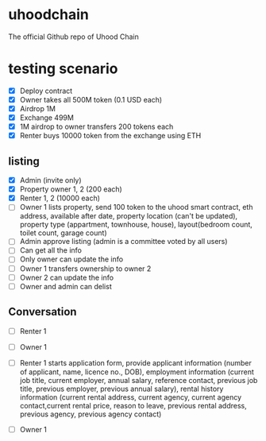 # uhoodchain
The official Github repo of Uhood Chain

# testing scenario
- [x] Deploy contract
- [x] Owner takes all 500M token (0.1 USD each)
- [x] Airdrop 1M
- [x] Exchange 499M
- [x] 1M airdrop to owner transfers 200 tokens each
- [x] Renter buys 10000 token from the exchange using ETH

## listing
- [x] Admin (invite only)
- [x] Property owner 1, 2 (200 each)
- [x] Renter 1, 2 (10000 each)
- [ ] Owner 1 lists property, send 100 token to the uhood smart contract, eth address, available after date, property location (can't be updated), property type (appartment, townhouse, house), layout(bedroom count, toilet count, garage count)
- [ ] Admin approve listing (admin is a committee voted by all users)
- [ ] Can get all the info
- [ ] Only owner can update the info
- [ ] Owner 1 transfers ownership to owner 2
- [ ] Owner 2 can update the info
- [ ] Owner and admin can delist 

## Conversation
- [ ] Renter 1 
- [ ] Owner 1
- [ ] Renter 1 starts application form, provide applicant information (number of applicant, name, licence no., DOB), employment information (current job title, current employer, annual salary, reference contact, previous job title, previous employer, previous annual salary), rental history information (current rental address, current agency, current agency contact,current rental price, reason to leave, previous rental address, previous agency, previous agency contact) 
- [ ] Owner 1 

